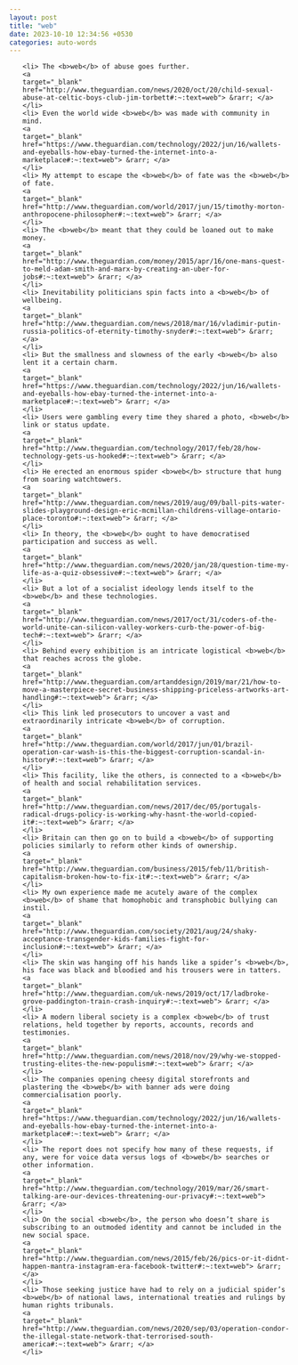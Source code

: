 ```yaml
---
layout: post
title: "web"
date: 2023-10-10 12:34:56 +0530
categories: auto-words
---
```

<ol>

    <li> The <b>web</b> of abuse goes further.
    <a 
    target="_blank" 
    href="http://www.theguardian.com/news/2020/oct/20/child-sexual-abuse-at-celtic-boys-club-jim-torbett#:~:text=web"> &rarr; </a>
    </li>
    <li> Even the world wide <b>web</b> was made with community in mind.
    <a 
    target="_blank" 
    href="https://www.theguardian.com/technology/2022/jun/16/wallets-and-eyeballs-how-ebay-turned-the-internet-into-a-marketplace#:~:text=web"> &rarr; </a>
    </li>
    <li> My attempt to escape the <b>web</b> of fate was the <b>web</b> of fate.
    <a 
    target="_blank" 
    href="http://www.theguardian.com/world/2017/jun/15/timothy-morton-anthropocene-philosopher#:~:text=web"> &rarr; </a>
    </li>
    <li> The <b>web</b> meant that they could be loaned out to make money.
    <a 
    target="_blank" 
    href="http://www.theguardian.com/money/2015/apr/16/one-mans-quest-to-meld-adam-smith-and-marx-by-creating-an-uber-for-jobs#:~:text=web"> &rarr; </a>
    </li>
    <li> Inevitability politicians spin facts into a <b>web</b> of wellbeing.
    <a 
    target="_blank" 
    href="http://www.theguardian.com/news/2018/mar/16/vladimir-putin-russia-politics-of-eternity-timothy-snyder#:~:text=web"> &rarr; </a>
    </li>
    <li> But the smallness and slowness of the early <b>web</b> also lent it a certain charm.
    <a 
    target="_blank" 
    href="https://www.theguardian.com/technology/2022/jun/16/wallets-and-eyeballs-how-ebay-turned-the-internet-into-a-marketplace#:~:text=web"> &rarr; </a>
    </li>
    <li> Users were gambling every time they shared a photo, <b>web</b> link or status update.
    <a 
    target="_blank" 
    href="http://www.theguardian.com/technology/2017/feb/28/how-technology-gets-us-hooked#:~:text=web"> &rarr; </a>
    </li>
    <li> He erected an enormous spider <b>web</b> structure that hung from soaring watchtowers.
    <a 
    target="_blank" 
    href="http://www.theguardian.com/news/2019/aug/09/ball-pits-water-slides-playground-design-eric-mcmillan-childrens-village-ontario-place-toronto#:~:text=web"> &rarr; </a>
    </li>
    <li> In theory, the <b>web</b> ought to have democratised participation and success as well.
    <a 
    target="_blank" 
    href="http://www.theguardian.com/news/2020/jan/28/question-time-my-life-as-a-quiz-obsessive#:~:text=web"> &rarr; </a>
    </li>
    <li> But a lot of a socialist ideology lends itself to the <b>web</b> and these technologies.
    <a 
    target="_blank" 
    href="http://www.theguardian.com/news/2017/oct/31/coders-of-the-world-unite-can-silicon-valley-workers-curb-the-power-of-big-tech#:~:text=web"> &rarr; </a>
    </li>
    <li> Behind every exhibition is an intricate logistical <b>web</b> that reaches across the globe.
    <a 
    target="_blank" 
    href="http://www.theguardian.com/artanddesign/2019/mar/21/how-to-move-a-masterpiece-secret-business-shipping-priceless-artworks-art-handling#:~:text=web"> &rarr; </a>
    </li>
    <li> This link led prosecutors to uncover a vast and extraordinarily intricate <b>web</b> of corruption.
    <a 
    target="_blank" 
    href="http://www.theguardian.com/world/2017/jun/01/brazil-operation-car-wash-is-this-the-biggest-corruption-scandal-in-history#:~:text=web"> &rarr; </a>
    </li>
    <li> This facility, like the others, is connected to a <b>web</b> of health and social rehabilitation services.
    <a 
    target="_blank" 
    href="http://www.theguardian.com/news/2017/dec/05/portugals-radical-drugs-policy-is-working-why-hasnt-the-world-copied-it#:~:text=web"> &rarr; </a>
    </li>
    <li> Britain can then go on to build a <b>web</b> of supporting policies similarly to reform other kinds of ownership.
    <a 
    target="_blank" 
    href="http://www.theguardian.com/business/2015/feb/11/british-capitalism-broken-how-to-fix-it#:~:text=web"> &rarr; </a>
    </li>
    <li> My own experience made me acutely aware of the complex <b>web</b> of shame that homophobic and transphobic bullying can instil.
    <a 
    target="_blank" 
    href="http://www.theguardian.com/society/2021/aug/24/shaky-acceptance-transgender-kids-families-fight-for-inclusion#:~:text=web"> &rarr; </a>
    </li>
    <li> The skin was hanging off his hands like a spider’s <b>web</b>, his face was black and bloodied and his trousers were in tatters.
    <a 
    target="_blank" 
    href="http://www.theguardian.com/uk-news/2019/oct/17/ladbroke-grove-paddington-train-crash-inquiry#:~:text=web"> &rarr; </a>
    </li>
    <li> A modern liberal society is a complex <b>web</b> of trust relations, held together by reports, accounts, records and testimonies.
    <a 
    target="_blank" 
    href="http://www.theguardian.com/news/2018/nov/29/why-we-stopped-trusting-elites-the-new-populism#:~:text=web"> &rarr; </a>
    </li>
    <li> The companies opening cheesy digital storefronts and plastering the <b>web</b> with banner ads were doing commercialisation poorly.
    <a 
    target="_blank" 
    href="https://www.theguardian.com/technology/2022/jun/16/wallets-and-eyeballs-how-ebay-turned-the-internet-into-a-marketplace#:~:text=web"> &rarr; </a>
    </li>
    <li> The report does not specify how many of these requests, if any, were for voice data versus logs of <b>web</b> searches or other information.
    <a 
    target="_blank" 
    href="http://www.theguardian.com/technology/2019/mar/26/smart-talking-are-our-devices-threatening-our-privacy#:~:text=web"> &rarr; </a>
    </li>
    <li> On the social <b>web</b>, the person who doesn’t share is subscribing to an outmoded identity and cannot be included in the new social space.
    <a 
    target="_blank" 
    href="http://www.theguardian.com/news/2015/feb/26/pics-or-it-didnt-happen-mantra-instagram-era-facebook-twitter#:~:text=web"> &rarr; </a>
    </li>
    <li> Those seeking justice have had to rely on a judicial spider’s <b>web</b> of national laws, international treaties and rulings by human rights tribunals.
    <a 
    target="_blank" 
    href="http://www.theguardian.com/news/2020/sep/03/operation-condor-the-illegal-state-network-that-terrorised-south-america#:~:text=web"> &rarr; </a>
    </li>